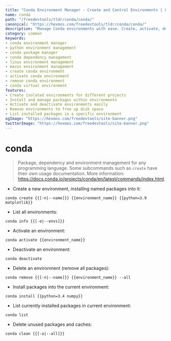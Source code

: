 ```yaml
---
title: "Conda Environment Manager - Create and Control Environments | Online Free DevTools by Hexmos"
name: conda
path: "/freedevtools/tldr/conda/conda/"
canonical: "https://hexmos.com/freedevtools/tldr/conda/conda/"
description: "Manage Conda environments with ease. Create, activate, deactivate, and delete environments for Python and other languages. Free online tool, no registration required."
category: common
keywords:
- conda environment manager
- python environment management
- conda package manager
- conda dependency management
- linux environment management
- macos environment management
- create conda environment
- activate conda environment
- remove conda environment
- conda virtual environment
features:
- Create isolated environments for different projects
- Install and manage packages within environments
- Activate and deactivate environments easily
- Remove environments to free up disk space
- List installed packages in a specific environment
ogImage: "https://hexmos.com/freedevtools/site-banner.png"
twitterImage: "https://hexmos.com/freedevtools/site-banner.png"
---
```


# conda

> Package, dependency and environment management for any programming language.
> Some subcommands such as `create` have their own usage documentation.
> More information: <https://docs.conda.io/projects/conda/en/latest/commands/index.html>.

- Create a new environment, installing named packages into it:

`conda create {{[-n|--name]}} {{environment_name}} {{python=3.9 matplotlib}}`

- List all environments:

`conda info {{[-e|--envs]}}`

- Activate an environment:

`conda activate {{environment_name}}`

- Deactivate an environment:

`conda deactivate`

- Delete an environment (remove all packages):

`conda remove {{[-n|--name]}} {{environment_name}} --all`

- Install packages into the current environment:

`conda install {{python=3.4 numpy}}`

- List currently installed packages in current environment:

`conda list`

- Delete unused packages and caches:

`conda clean {{[-a|--all]}}`

